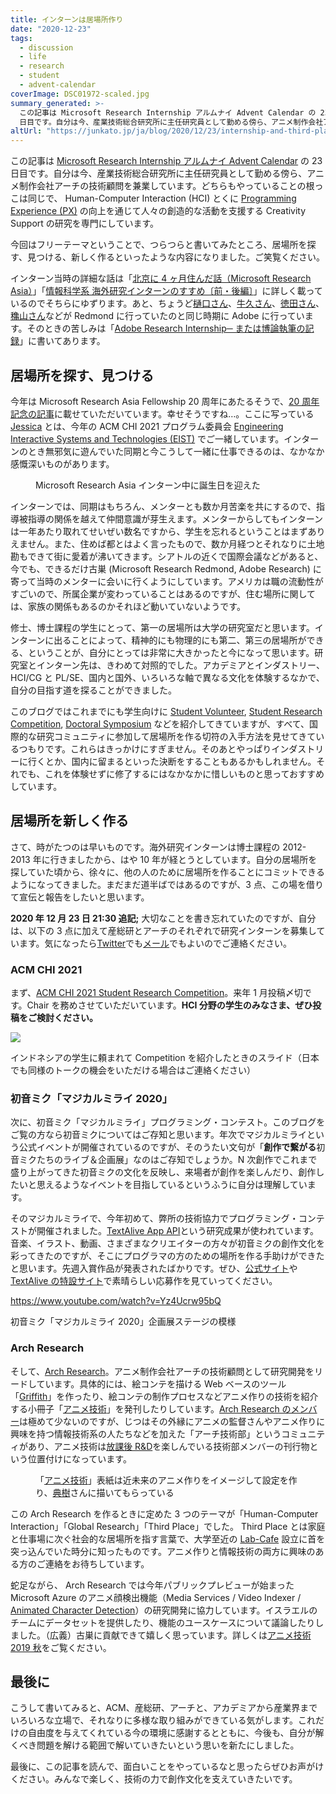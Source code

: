 ```yaml
---
title: インターンは居場所作り
date: "2020-12-23"
tags:
  - discussion
  - life
  - research
  - student
  - advent-calendar
coverImage: DSC01972-scaled.jpg
summary_generated: >-
  この記事は Microsoft Research Internship アルムナイ Advent Calendar の 23
  日目です。自分は今、産業技術総合研究所に主任研究員として勤める傍ら、アニメ制作会社アーチの技術顧問を兼業しています。どちらもやっていることの根っこは...
altUrl: "https://junkato.jp/ja/blog/2020/12/23/internship-and-third-place/"
---
```


この記事は [Microsoft Research Internship アルムナイ Advent Calendar](https://adventar.org/calendars/5107) の 23 日目です。自分は今、産業技術総合研究所に主任研究員として勤める傍ら、アニメ制作会社アーチの技術顧問を兼業しています。どちらもやっていることの根っこは同じで、 Human-Computer Interaction (HCI) とくに [Programming Experience (PX)](https://sigpx.org/) の向上を通じて人々の創造的な活動を支援する Creativity Support の研究を専門にしています。

今回はフリーテーマということで、つらつらと書いてみたところ、居場所を探す、見つける、新しく作るといったような内容になりました。ご笑覧ください。

インターン当時の詳細な話は「[北京に 4 ヶ月住んだ話（Microsoft Research Asia）](/ja/posts/2014-12-12-4-months-in-beijing-microsoft-research-asia)」「[情報科学系 海外研究インターンのすすめ〔前](/ja/posts/2015-06-29-cs-research-internship-abroad)[・後編〕](/ja/posts/2015-06-30-cs-research-internship-abroad-2)」に詳しく載っているのでそちらにゆずります。あと、ちょうど[樋口さん](https://keihigu.github.io/)、[牛久さん](https://yoshitakaushiku.net/index_ja.html)、[徳田さん](https://ytokuda.github.io/)、[穐山さん](https://www.soramichi.jp/index_j.html)などが Redmond に行っていたのと同じ時期に Adobe に行っています。そのときの苦しみは「[Adobe Research Internship─ または博論執筆の記録](/ja/posts/2017-12-08-adobe-research-internship-seattle-and-dissertation)」に書いてあります。

## 居場所を探す、見つける

今年は Microsoft Research Asia Fellowship 20 周年にあたるそうで、[20 周年記念の記事](https://www.microsoft.com/en-us/research/lab/microsoft-research-asia/articles/a-story-that-has-lasted-twenty-years-a-fellowship-that-has-changed-a-group-of-people-2/)に載せていただいています。幸せそうですね…。ここに写っている [Jessica](https://apps4cloud.bgu.ac.il/cauchard/) とは、今年の ACM CHI 2021 プログラム委員会 [Engineering Interactive Systems and Technologies (EIST)](https://chi2021.acm.org/for-authors/presenting/papers/selecting-a-subcommittee#Engineering-Interactive-Systems-and-Technologies) でご一緒しています。インターンのとき無邪気に遊んでいた同期と今こうして一緒に仕事できるのは、なかなか感慨深いものがあります。

<figure>
  <a href="https://www.microsoft.com/en-us/research/lab/microsoft-research-asia/articles/a-story-that-has-lasted-twenty-years-a-fellowship-that-has-changed-a-group-of-people-2/"><img src="/images/DSC01972-1024x680.jpg" alt="" /></a>
  <figcaption>Microsoft Research Asia インターン中に誕生日を迎えた</figcaption>
</figure>

インターンでは、同期はもちろん、メンターとも数か月苦楽を共にするので、指導被指導の関係を越えて仲間意識が芽生えます。メンターからしてもインターンは一年あたり取れてせいぜい数名ですから、学生を忘れるということはまずありえません。また、住めば都とはよく言ったもので、数か月経つとそれなりに土地勘もできて街に愛着が沸いてきます。シアトルの近くで国際会議などがあると、今でも、できるだけ古巣 (Microsoft Research Redmond, Adobe Research) に寄って当時のメンターに会いに行くようにしています。アメリカは職の流動性がすごいので、所属企業が変わっていることはあるのですが、住む場所に関しては、家族の関係もあるのかそれほど動いていないようです。

修士、博士課程の学生にとって、第一の居場所は大学の研究室だと思います。インターンに出ることによって、精神的にも物理的にも第二、第三の居場所ができる、ということが、自分にとっては非常に大きかったと今になって思います。研究室とインターン先は、きわめて対照的でした。アカデミアとインダストリー、HCI/CG と PL/SE、国内と国外、いろいろな軸で異なる文化を体験するなかで、自分の目指す道を探ることができました。

このブログではこれまでにも学生向けに [Student Volunteer](/ja/posts/2016-12-22-acm-student-volunteers), [Student Research Competition](/ja/posts/2014-05-04-acm-student-research-competition), [Doctoral Symposium](/ja/posts/2014-07-27-acm-doctoral-symposium-consortium) などを紹介してきていますが、すべて、国際的な研究コミュニティに参加して居場所を作る切符の入手方法を見せてきているつもりです。これらはきっかけにすぎません。そのあとやっぱりインダストリーに行くとか、国内に留まるといった決断をすることもあるかもしれません。それでも、これを体験せずに修了するにはなかなかに惜しいものと思っておすすめしています。

## 居場所を新しく作る

さて、時がたつのは早いものです。海外研究インターンは博士課程の 2012-2013 年に行きましたから、はや 10 年が経とうとしています。自分の居場所を探していた頃から、徐々に、他の人のために居場所を作ることにコミットできるようになってきました。まだまだ道半ばではあるのですが、3 点、この場を借りて宣伝と報告をしたいと思います。

**2020 年 12 月 23 日 21:30 追記;** 大切なことを書き忘れていたのですが、自分は、以下の 3 点に加えて産総研とアーチのそれぞれで研究インターンを募集しています。気になったら[Twitter](https://twitter.com/arcatdmz)でも[メール](https://junkato.jp/ja/#contact)でもよいのでご連絡ください。

### ACM CHI 2021

まず、[ACM CHI 2021 Student Research Competition](https://chi2021.acm.org/for-authors/students/student-research-competition)。来年 1 月投稿〆切です。Chair を務めさせていただいています。**HCI 分野の学生のみなさま、ぜひ投稿をご検討ください。**

[![](/images/uxtalk-kato-chi2021src-1024x576.png)](https://chi2021.acm.org/for-authors/students/student-research-competition)

インドネシアの学生に頼まれて Competition を紹介したときのスライド（日本でも同様のトークの機会をいただける場合はご連絡ください）

### 初音ミク「マジカルミライ 2020」

次に、初音ミク「マジカルミライ」プログラミング・コンテスト。このブログをご覧の方なら初音ミクについてはご存知と思います。年次でマジカルミライという公式イベントが開催されているのですが、そのうたい文句が「**創作で繋がる**初音ミクたちのライブ＆企画展」なのはご存知でしょうか。N 次創作でこれまで盛り上がってきた初音ミクの文化を反映し、来場者が創作を楽しんだり、創作したいと思えるようなイベントを目指しているというふうに自分は理解しています。

そのマジカルミライで、今年初めて、弊所の技術協力でプログラミング・コンテストが開催されました。[TextAlive App API](https://developer.textalive.jp/)という研究成果が使われています。音楽、イラスト、動画、さまざまなクリエイターの方々が初音ミクの創作文化を彩ってきたのですが、そこにプログラマの方のための場所を作る手助けができたと思います。先週入賞作品が発表されたばかりです。ぜひ、[公式サイト](https://magicalmirai.com/2020/procon/)や[TextAlive の特設サイト](https://developer.textalive.jp/events/magicalmirai2020/)で素晴らしい応募作を見ていってください。

https://www.youtube.com/watch?v=Yz4Ucrw95bQ

<p className="caption">初音ミク「マジカルミライ 2020」企画展ステージの模様</p>

### Arch Research

そして、[Arch Research](https://research.archinc.jp/)。アニメ制作会社アーチの技術顧問として研究開発をリードしています。具体的には、絵コンテを描ける Web ベースのツール「[Griffith](https://research.archinc.jp/griffith/)」を作ったり、絵コンテの制作プロセスなどアニメ作りの技術を紹介する小冊子「[アニメ技術](https://research.archinc.jp/anitech/)」を発刊したりしています。[Arch Research のメンバー](https://research.archinc.jp/members/)は極めて少ないのですが、じつはその外縁にアニメの監督さんやアニメ作りに興味を持つ情報技術系の人たちなどを加えた「アーチ技術部」というコミュニティがあり、アニメ技術は[放課後 R&D](https://research.archinc.jp/anitech/2019spring/research-club/)を楽しんでいる技術部メンバーの刊行物という位置付けになっています。

<figure>
  <a href="https://arch-research.booth.pm/"><img src="/images/arch-research-twitter-hero-1024x341.jpg" alt="" /></a>
  <figcaption>「<a href="https://research.archinc.jp/anitech/">アニメ技術</a>」表紙は近未来のアニメ作りをイメージして設定を作り、<a href="https://tenju.jp/">典樹</a>さんに描いてもらっている</figcaption>
</figure>

この Arch Research を作るときに定めた 3 つのテーマが「Human-Computer Interaction」「Global Research」「Third Place」でした。 Third Place とは家庭と仕事場に次ぐ社会的な居場所を指す言葉で、大学至近の [Lab-Cafe](http://lab-cafe.net/page/about) 設立に首を突っ込んでいた時分に知ったものです。アニメ作りと情報技術の両方に興味のある方のご連絡をお待ちしています。

蛇足ながら、 Arch Research では今年パブリックプレビューが始まった Microsoft Azure のアニメ顔検出機能（Media Services / Video Indexer / [Animated Character Detection](https://docs.microsoft.com/en-us/azure/media-services/video-indexer/animated-characters-recognition)）の研究開発に協力しています。イスラエルのチームにデータセットを提供したり、機能のユースケースについて議論したりしました。（広義）古巣に貢献できて嬉しく思っています。詳しくは[アニメ技術 2019 秋](https://research.archinc.jp/anitech/2019autumn/)をご覧ください。

## 最後に

こうして書いてみると、ACM、産総研、アーチと、アカデミアから産業界までいろいろな立場で、それなりに多様な取り組みができている気がします。これだけの自由度を与えてくれている今の環境に感謝するとともに、今後も、自分が解くべき問題を解ける範囲で解いていきたいという思いを新たにしました。

最後に、この記事を読んで、面白いことをやっているなと思ったらぜひお声がけください。みんなで楽しく、技術の力で創作文化を支えていきたいです。
